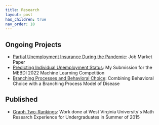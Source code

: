 ```yaml
---
title: Research
layout: post
has_children: true
nav_order: 10
---
```



## Ongoing Projects

- [Partial Unemployment Insurance During the Pandemic](./research/jmp.md): Job Market Paper
- [Predicting Individual Unemployment Status](./research/mebdi22.md): My Submission for the MEBDI 2022 Machine Learning Competition
- [Branching Processes and Behavioral Choice](./research/contagion.md): Combining Behavioral Choice with a Branching Process Model of Disease





## Published

- [Graph Two-Rankings](./research/reu.md): 
Work done at West Virginia University's Math Research Experience for Undergraduates in Summer of 2015

<!--
Below are links to 
TODO: Separate published papers from ongoing topics.
-->
